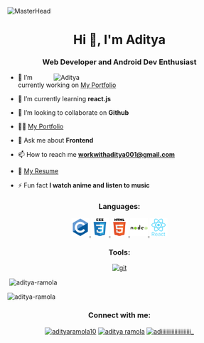 ![MasterHead](https://miro.medium.com/max/1400/0*0O5n9x6pzlJ5qLkC.gif)
<h1 align="center">Hi 👋, I'm Aditya</h1>
<h3 align="center">Web Developer and Android Dev Enthusiast</h3>
<img align="right" alt="Aditya" width="400" src="https://imgs.search.brave.com/zTgO5B85ttAHLSHBi-1sZdgmIxSPfqGaPUZFvOXO5Uc/rs:fit:500:281:1/g:ce/aHR0cHM6Ly9tZWRp/YS5naXBoeS5jb20v/bWVkaWEva283dHdI/aG9taGs4RS9naXBo/eS5naWY.gif">


- 🔭 I’m currently working on [My Portfolio](https://adityyaa-project.netlify.app/)

- 🌱 I’m currently learning **react.js**

- 👯 I’m looking to collaborate on **Github**

- 👨‍💻 [My Portfolio](https://adityyaa-project.netlify.app/)

- 💬 Ask me about **Frontend**

- 📫 How to reach me **workwithaditya001@gmail.com**

- 📄 [My Resume](Link)

- ⚡ Fun fact **I watch anime and listen to music**




<h3 align="Center">Languages: </h3>
<p align="Center"> <a href="https://www.cprogramming.com/" target="_blank" rel="noreferrer"> <img src="https://raw.githubusercontent.com/devicons/devicon/master/icons/c/c-original.svg" alt="c" width="40" height="40"/> </a> <a href="https://www.w3schools.com/css/" target="_blank" rel="noreferrer"> <img src="https://raw.githubusercontent.com/devicons/devicon/master/icons/css3/css3-original-wordmark.svg" alt="css3" width="40" height="40"/> </a><a href="https://www.w3.org/html/" target="_blank" rel="noreferrer"> <img src="https://raw.githubusercontent.com/devicons/devicon/master/icons/html5/html5-original-wordmark.svg" alt="html5" width="40" height="40"/> </a> <a href="https://nodejs.org" target="_blank" rel="noreferrer"> <img src="https://raw.githubusercontent.com/devicons/devicon/master/icons/nodejs/nodejs-original-wordmark.svg" alt="nodejs" width="40" height="40"/> </a> <a href="https://reactjs.org/" target="_blank" rel="noreferrer"> <img src="https://raw.githubusercontent.com/devicons/devicon/master/icons/react/react-original-wordmark.svg" alt="react" width="40" height="40"/> </a> </p>

<h3 align="center"> Tools: </h3>
 <p align="center"> <a href="https://git-scm.com/" target="_blank" rel="noreferrer"> <img src="https://www.vectorlogo.zone/logos/git-scm/git-scm-icon.svg" alt="git" width="40" height="40"/> </a>
  </p>




<p>&nbsp;<img align="center" src="https://github-readme-stats.vercel.app/api?username=aditya-ramola&show_icons=true&locale=en" alt="aditya-ramola" /></p>

<p><img align="center" src="https://github-readme-streak-stats.herokuapp.com/?user=aditya-ramola&" alt="aditya-ramola" /></p>


<h3 align="center">Connect with me:</h3>
<p align="center">
<a href="https://twitter.com/adityaramola10" target="blank"><img align="center" src="https://raw.githubusercontent.com/rahuldkjain/github-profile-readme-generator/master/src/images/icons/Social/twitter.svg" alt="adityaramola10" height="30" width="40" /></a>
<a href="https://linkedin.com/in/aditya ramola" target="blank"><img align="center" src="https://raw.githubusercontent.com/rahuldkjain/github-profile-readme-generator/master/src/images/icons/Social/linked-in-alt.svg" alt="aditya ramola" height="30" width="40" /></a>
<a href="[https://discord.gg/adiiiiiiiiiiiiiiiiiiii_](https://discord.gg/kNjkjbNab)" target="blank"><img align="center" src="https://raw.githubusercontent.com/rahuldkjain/github-profile-readme-generator/master/src/images/icons/Social/discord.svg" alt="adiiiiiiiiiiiiiiiiiiii_" height="30" width="40" /></a>
 

</p>
